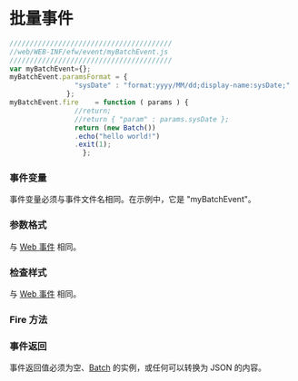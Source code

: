 # 批量事件

```javascript
////////////////////////////////////////
//web/WEB-INF/efw/event/myBatchEvent.js
////////////////////////////////////////
var myBatchEvent={};
myBatchEvent.paramsFormat = {
                "sysDate" : "format:yyyy/MM/dd;display-name:sysDate;"
              };
myBatchEvent.fire    = function ( params ) {
                //return;
                //return { "param" : params.sysDate };
                return (new Batch())
                .echo("hello world!")
                .exit(1);
                  };
```

### 事件变量

事件变量必须与事件文件名相同。在示例中，它是 "myBatchEvent"。

### 参数格式

与 [Web 事件](api_webevent.md) 相同。

### 检查样式

与 [Web 事件](api_webevent.md) 相同。

### Fire 方法

### 事件返回

事件返回值必须为空、[Batch](batch.new.md) 的实例，或任何可以转换为 JSON 的内容。
